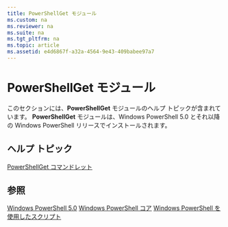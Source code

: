 ```yaml
---
title: PowerShellGet モジュール
ms.custom: na
ms.reviewer: na
ms.suite: na
ms.tgt_pltfrm: na
ms.topic: article
ms.assetid: e4d6867f-a32a-4564-9e43-409babee97a7
---
```

# PowerShellGet モジュール
このセクションには、**PowerShellGet** モジュールのヘルプ トピックが含まれています。 **PowerShellGet** モジュールは、Windows PowerShell 5.0 とそれ以降の Windows PowerShell リリースでインストールされます。

## ヘルプ トピック
[PowerShellGet コマンドレット](http://technet.microsoft.com/library/dn807169.aspx)

## 参照
[Windows PowerShell 5.0](../../core-powershell/core-modules/Windows-PowerShell-5.0.md)
[Windows PowerShell コア](https://technet.microsoft.com/en-us/library/4b75f1e4-f327-48f3-92ab-bf5435094d41)
[Windows PowerShell を使用したスクリプト](../fundamental/Scripting-with-Windows-PowerShell.md)



<!--HONumber=May16_HO2-->



